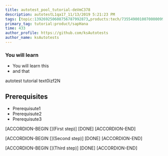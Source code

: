 ```yaml
---
title: autotest_pool_tutorial-deVmC378
description: autotestL1qa17_11/13/2019 5:21:23 PM
tags: [topic:139269250608756787992873,products:tech/73554900100700000996,tutorial:experience/advanced]
primary_tag: tutorial:product/sapHana
time: 433
author_profile: https://github.com/ksAutotests
author_name: ksAutotests
---
```

### You will learn
- You will learn this
- and that

autotest tutorial text0izf2N

## Prerequisites
- Prerequisute1
- Prerequisute2
- Prerequisute3

[ACCORDION-BEGIN [](First step)]
[DONE]
[ACCORDION-END]

[ACCORDION-BEGIN [](Second step)]
[DONE]
[ACCORDION-END]

[ACCORDION-BEGIN [](Third step)]
[DONE]
[ACCORDION-END]

